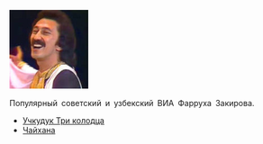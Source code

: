![](yalla.jpg)

Популярный советский и узбекский ВИА Фарруха Закирова.

* [Учкудук Три колодца](Учкудук%20Три%20колодца)
* [Чайхана](Чайхана)